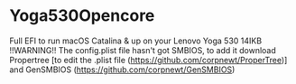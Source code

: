 # Yoga530Opencore
Full EFI to run macOS Catalina & up on your Lenovo Yoga 530 14IKB
!!WARNING!!
The config.plist file hasn't got SMBIOS, to add it download Propertree [to edit the .plist file (https://github.com/corpnewt/ProperTree)] and GenSMBIOS (https://github.com/corpnewt/GenSMBIOS)
